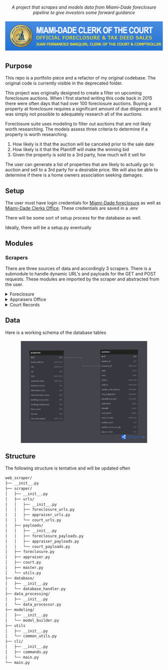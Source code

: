 <p align="center">
    <i align="center">A project that scrapes and models data from Miami-Dade foreclosure pipeline to give investors some forward guidance</i>
</p>
<h4 align="center">
    <img src="./ext/clerk_of_courts_logo.png">
</h4>

## Purpose
This repo is a portfolio piece and a refactor of my original codebase. The original code is currently visible in the deprecated folder. 

This project was originally designed to create a filter on upcoming foreclosure auctions. When I first started writing this code back in 2015 there were often days that had over 100 foreclosure auctions. Buying a property at foreclosure requires a significant amount of due diligence and it was simply not possible to adequately research all of the auctions. 

Foreclosure suite uses modeling to filter out auctions that are not likely worth researching. The models assess three criteria to determine if a property is worth researching.

<ol>
    <li>How likely is it that the auction will be canceled prior to the sale date</li>
    <li>How likely is it that the Plaintiff will make the winning bid</li>
    <li>Given the property is sold to a 3rd party, how much will it sell for</li>
</ol>

The user can generate a list of properties that are likely to actually go to auction and sell to a 3rd party for a desirable price. We will also be able to determine if there is a home owners association seeking damages.


## Setup
The user must have login credentials for <a href="http://realforeclose.miamidade.gov">Miami-Dade foreclosure</a> as well as <a href="https://www2.miamidadeclerk.gov/PremierServices/login.aspx">Miami-Dade Clerks Office</a>. These credentials are saved in a .env

There will be some sort of setup process for the database as well.

Ideally, there will be a setup.py eventually

## Modules
### Scrapers
There are three sources of data and accordingly 3 scrapers. There is a submodule to handle dynamic URL's and payloads for the GET and POST requests. These modules are imported by the scraper and abstracted from the user.

<details>
<summary>Foreclosure</summary>
<br>
This is the scraper module responsible for pulling data from the
<a href='https://www.miamidade.realforeclose.com/'>Miami-Dade foreclosure</a> website. We get access to information about auctions, and some partial data regarding court records and property information from 3 different endpoints

<br>
Foreclosure scraping begins by getting a list of auction id's for a given date.

```python
>>> from foreclosure_suite.scrapers.foreclosure import ForeclosureScraper

>>> foreclosure_scraper = ForeclosureScraper()
>>> auction_id_list = foreclosure_scraper.get_days_aids(auction_date)
>>> auction_id_list
['1253580', '1254736', ..., '1250248', '1255395']
```
The auction id then allows us access to two new endpoints

The first of which returns data about the auction results:
```python
>>> foreclosure_scraper.get_auction_sale_data(auction_id_list[0])
{
    'status': 'Canceled per Order', 
    'time': '', 
    'sale': '', 
    'plaintiff_max_bid': 'A'
}

>>> foreclosure_scraper.get_auction_sale_data(auction_id_list[1])
{
    'status': '3rd Party Bidder', 
    'time': '08/09/2023 09:03 AM ET', 
    'sale': '$321,100.00', 
    'plaintiff_max_bid': '$300,000.00'
}

>>> foreclosure_scraper.get_auction_sale_data(auction_id_list[3])
{
    'status': 'Sold to Plaintiff', 
    'time': '08/09/2023 09:07 AM ET', 
    'sale': '$422,300.00', 
    'plaintiff_max_bid': '$500,000.00'
}
```
The second gives us some data about the legal case and the property itself
```python
>>> foreclosure_scraper.get_auction_property_data(auction_id_list[2])
{
    'case_number_(count)': '2019-007340-CA-01', 
    'count_description': '', 
    'case_type': 'FORECLOSURE', 
    'final_judgment_amount': '$409,803.13', 
    'parcel_id': '30-3122-008-2020', 
    'certificate_number': '', 
    'property_address': '4041 NW 23 CT', 
    'assessed_value': '$115,890.00', 'property_appraiser_legal_description': ' 22 53 41\nGARDEN CITY PB 5-73\nW1/2 OF LOTS 29 & 30 BLK 9\nLOT SIZE 100.860 X 69\nOR 18802-0649 0999 1\nCOC 24567-1736 05 2006 1', 
    'defendant': ['LINARTE, JAIRO J', 'VEGA, LUCILA G', 'MIAMI-DADE C   UCILA', 'Sherman, David Alan'], 
    'plaintiff': ['BANK OF NEW YORK MELLON (THE)', 'Dreilinger, Gregg R']
}

```
</details>
<details>
<summary>Appraisers Office</summary>
<br>
This scraper is responsible for scraping data from the county appraisers office through the county's <a href='https://www.miamidade.gov/Apps/PA/propertysearch/#/'>property search. </a>
The ```foreclosure_scraper.get_auction_property_data``` response gives us a property parcel_id which we can then use to scrape data from the county appraisers office. This endpoint exposes a significant amount of data about the property itself

```python
from foreclosure_suite.scrapers.appraiser import AppraiserScraper

>>> appraiser_scraper = AppraiserScraper(parcel_id)
>>> property_data = appraiser_scraper.get_appraisers_json()

>>> property_data['Assessment'][0]
{
    'AssessedValue': 127479, 
    'BuildingOnlyValue': 125976, 
    'ExtraFeatureValue': 1608, 
    'LandValue': 205290, 
    'Message': None, 
    'TotalValue': 332874, 
    'Year': 2023
}

>>> property_data['Building']['BuildingInfos'][0]['HeatedArea']
1453

>>> property_data['ExtraFeature']['ExtraFeatureInfos'][0]['Description']
'Chain-link Fence 4-5 ft high'

>>> property_data['PropertyInfo']['BathroomCount']
3

>>> property_data.keys()
dict_keys(['Additionals', 'Assessment', 'Benefit', 'Building', 'ClassifiedAgInfo', 'Completed', 'District', 'ExtraFeature', 'GeoParcel', 'Land', 'LegalDescription', 'MailingAddress', 'Message', 'OwnerInfos', 'PropertyInfo', 'RollY
ear1', 'SalesInfos', 'SiteAddress', 'Taxable'])

```
</details>

<details>
<summary>Court Records</summary>
<br>
The ```foreclosure_scraper.get_auction_property_data``` response gives us a case number which we can then use to scrape data from the clerk of courts. The clerk of courts website uses aspx.net and is very slow to scrape. The only datapoint we currently extract is number of items on the docket


```python
from foreclosure_suite.scrapers.courts import CourtScraper

>>> court_scraper = CourtScraper(case_number)
>>> court_scraper.get_docket_count()
212
```
It would be beneficial to eventually scrape each docket entry and search for evidence of upcoming cancellation.
</details>

## Data

Here is a working schema of the database tables
<h4 align="center">
    <img width="80%" align="center" src="./ext/raw_data_schema.png">
</h4>

## Structure
The following structure is tentative and will be updated often

```bash
web_scraper/
├── __init__.py
├── scraper/
│   ├── __init__.py
│   ├── urls/
│   │   ├── __init__.py
│   │   ├── foreclosure_urls.py
│   │   ├── appraiser_urls.py
│   │   └── court_urls.py
│   ├── payloads/
│   │   ├── __init__.py
│   │   ├── foreclosure_payloads.py
│   │   ├── appraiser_payloads.py
│   │   └── court_payloads.py
│   ├── foreclosure.py
│   ├── appraiser.py
│   ├── court.py   
│   ├── master.py 
│   └── utils.py 
├── database/
│   ├── __init__.py
│   └── database_handler.py
├── data_processing/
│   ├── __init__.py
│   └── data_processor.py
├── modeling/
│   ├── __init__.py
│   └── model_builder.py
├── utils
│   ├── __init__.py
│   └── common_utils.py
├── cli/
│   ├── __init__.py
│   ├── commands.py
│   └── main.py
└── main.py
```
